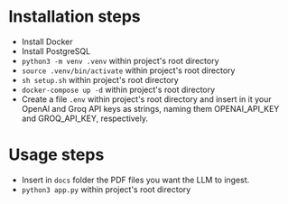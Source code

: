 # Installation steps

- Install Docker
- Install PostgreSQL
- `python3 -m venv .venv` within project's root directory
- `source .venv/bin/activate` within project's root directory
- `sh setup.sh` within project's root directory
- `docker-compose up -d` within project's root directory
- Create a file `.env` within project's root directory and insert in it your OpenAI and Groq API keys as strings, naming them OPENAI_API_KEY and GROQ_API_KEY, respectively.

# Usage steps
- Insert in `docs` folder the PDF files you want the LLM to ingest.
- `python3 app.py` within project's root directory


